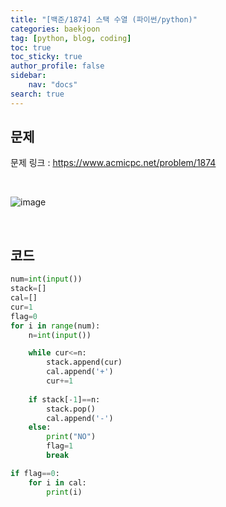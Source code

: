 ```yaml
---
title: "[백준/1874] 스택 수열 (파이썬/python)"
categories: baekjoon
tag: [python, blog, coding]
toc: true
toc_sticky: true
author_profile: false
sidebar:
    nav: "docs"
search: true
---
```


## 문제

문제 링크 : https://www.acmicpc.net/problem/1874

<br/>

![image](https://user-images.githubusercontent.com/52556486/180445372-8cb8528c-ad8a-4695-b5cd-b1f5f1c89816.png)

<br/>

## 코드

```python
num=int(input())
stack=[]
cal=[]
cur=1
flag=0
for i in range(num):
    n=int(input())

    while cur<=n:
        stack.append(cur)
        cal.append('+')
        cur+=1
    
    if stack[-1]==n:
        stack.pop()
        cal.append('-')
    else:
        print("NO")
        flag=1
        break

if flag==0:
    for i in cal:
        print(i)
```